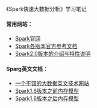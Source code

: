 《Spark快速大数据分析》学习笔记
#### 常用网站：
* <a href="https://spark.apache.org/" target="_blank">Spark官网</a>
* <a href="https://spark.apache.org/documentation.html" target="_blank">Spark各版本官方参考文档</a>
* <a href="https://spark.apache.org/releases/spark-release-2-0-0.html" target="_blank">Spark2.0版本的介绍与特性说明</a>
#### Sparg英文文档：
* <a href="https://0x0fff.com/" target="_blank">一个不错的大数据英文技术网站</a>
* <a href="https://0x0fff.com/spark-architecture/" target="_blank">Spark1.6版本之前内存模型</a>
* <a href="https://0x0fff.com/spark-memory-management/" target="_blank">Spark1.6版本之后内存模型</a>


